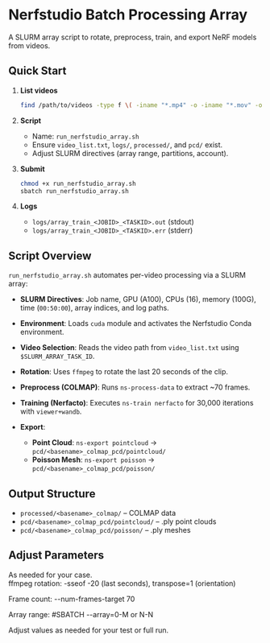 # Nerfstudio Batch Processing Array

A SLURM array script to rotate, preprocess, train, and export NeRF models from videos.

## Quick Start

1. **List videos**

   ```bash
   find /path/to/videos -type f \( -iname "*.mp4" -o -iname "*.mov" -o -iname "*.avi" -o -iname "*.mkv" \) > video_list.txt
   ```
2. **Script**

   * Name: `run_nerfstudio_array.sh`
   * Ensure `video_list.txt`, `logs/`, `processed/`, and `pcd/` exist.
   * Adjust SLURM directives (array range, partitions, account).
3. **Submit**

   ```bash
   chmod +x run_nerfstudio_array.sh
   sbatch run_nerfstudio_array.sh
   ```
4. **Logs**

   * `logs/array_train_<JOBID>_<TASKID>.out` (stdout)
   * `logs/array_train_<JOBID>_<TASKID>.err` (stderr)

## Script Overview

`run_nerfstudio_array.sh` automates per-video processing via a SLURM array:

* **SLURM Directives**: Job name, GPU (A100), CPUs (16), memory (100G), time (`00:50:00`), array indices, and log paths.
* **Environment**: Loads `cuda` module and activates the Nerfstudio Conda environment.
* **Video Selection**: Reads the video path from `video_list.txt` using `$SLURM_ARRAY_TASK_ID`.
* **Rotation**: Uses `ffmpeg` to rotate the last 20 seconds of the clip.
* **Preprocess (COLMAP)**: Runs `ns-process-data` to extract \~70 frames.
* **Training (Nerfacto)**: Executes `ns-train nerfacto` for 30,000 iterations with `viewer+wandb`.
* **Export**:

  * **Point Cloud**: `ns-export pointcloud` → `pcd/<basename>_colmap_pcd/pointcloud/`
  * **Poisson Mesh**: `ns-export poisson` → `pcd/<basename>_colmap_pcd/poisson/`

## Output Structure

* `processed/<basename>_colmap/` – COLMAP data
* `pcd/<basename>_colmap_pcd/pointcloud/` – .ply point clouds
* `pcd/<basename>_colmap_pcd/poisson/` – .ply meshes

## Adjust Parameters  
As needed for your case.  
ffmpeg rotation: -sseof -20 (last seconds), transpose=1 (orientation)

Frame count: --num-frames-target 70

Array range: #SBATCH --array=0-M or N-N

Adjust values as needed for your test or full run.
